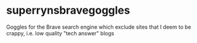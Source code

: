 # superrynsbravegoggles
Goggles for the Brave search engine which exclude sites that I deem to be crappy, i.e. low quality "tech answer" blogs
